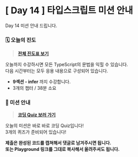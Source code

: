 # [ Day 14 ] 타입스크립트 미션 안내

Day 14 미션 안내 드립니다.

### 🗓️ 오늘의 진도

> **[전체 진도표 보기](https://winterlood.notion.site/5632d36c3d5b4f3f9c3bcffcfa82bc53?pvs=4)**

오늘까지 수강하시면 모든 TypeScript의 문법을 익힐 수 있습니다.  
다음 시간부터는 모두 응용 내용으로 구성되어 있습니다.

- **9섹션 - infer** 까지 수강합니다.
- 3개의 챕터 / 38분 소요

### 🎯 미션 안내

> **[코딩 Quiz 보러 가기](https://github.com/winterlood/onebite-type-challenge/blob/main/missions/day14/coding-quiz)**

오늘의 미션은 바로 바로 코딩 Quiz입니다!  
3개의 퀴즈가 준비되어 있습니다!

**제출은 완성된 코드를 캡쳐해서 댓글로 남겨주시면 됩니다.  
또는 Playground 링크를 그대로 복사해서 올려주셔도 됩니다.**
